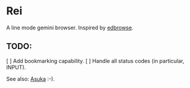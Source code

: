 # Rei

A line mode gemini browser. Inspired by [edbrowse](https://edbrowse.org/).

## TODO:

[ ] Add bookmarking capability.
[ ] Handle all status codes (in particular, INPUT).

See also: [Asuka](https://sr.ht/~julienxx/Asuka/) :-).
